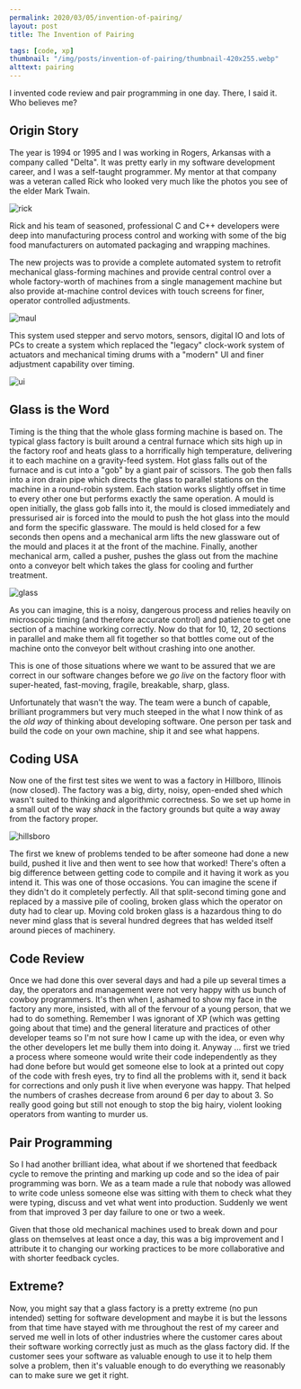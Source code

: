 ```yaml
---
permalink: 2020/03/05/invention-of-pairing/
layout: post
title: The Invention of Pairing

tags: [code, xp]
thumbnail: "/img/posts/invention-of-pairing/thumbnail-420x255.webp"
alttext: pairing
---
```


I invented code review and pair programming in one day. There, I said it. Who believes me?

## Origin Story

The year is 1994 or 1995 and I was working in Rogers, Arkansas with a company called "Delta". It was
pretty early in my software development career, and I was a self-taught programmer. My mentor at
that company was a veteran called Rick who looked very much like the photos you see of the elder Mark Twain.

![rick](/img/posts/invention-of-pairing/mark-twain.webp)

Rick and his team of seasoned, professional C and C++ developers were deep into manufacturing process control
and working with some of the big food manufacturers on automated packaging and wrapping machines.

The new projects was to provide a complete automated system to retrofit mechanical glass-forming machines and provide central control over a whole factory-worth of machines from a single management machine but also provide at-machine control devices with touch screens for finer, operator controlled adjustments.

![maul](/img/posts/invention-of-pairing/maul.webp)

This system used stepper and servo motors, sensors, digital IO and lots of PCs to create a system which replaced the "legacy" clock-work system of actuators and mechanical timing drums with a "modern" UI and finer adjustment capability over timing.

![ui](/img/posts/invention-of-pairing/frontside.webp)

## Glass is the Word

Timing is the thing that the whole glass forming machine is based on. The typical glass factory is built around a central furnace which sits high up in the factory roof and heats glass to a horrifically high temperature, delivering it to each machine on a gravity-feed system. Hot glass falls out of the furnace and is cut into a "gob" by a giant pair of scissors. The gob then falls into a iron drain pipe which directs the glass to parallel stations on the machine in a round-robin system. Each station works slightly offset in time to every other one but performs exactly the same operation. A mould is open initially, the glass gob falls into it, the mould is closed immediately and pressurised air is forced into the mould to push the hot glass into the mould and form the specific glassware. The mould is held closed for a few seconds then opens and a mechanical arm lifts the new glassware out of the mould and places it at the front of the machine. Finally, another mechanical arm, called a pusher, pushes the glass out from the machine onto a conveyor belt which takes the glass for cooling and further treatment.

![glass](/img/posts/invention-of-pairing/bottles.webp)

As you can imagine, this is a noisy, dangerous process and relies heavily on microscopic timing (and therefore accurate control) and patience to get one section of a machine working correctly. Now do that for 10, 12, 20
sections in parallel and make them all fit together so that bottles come out of the machine onto the
conveyor belt without crashing into one another.

This is one of those situations where we want to be assured that we are correct in our software changes before
we _go live_ on the factory floor with super-heated, fast-moving, fragile, breakable, sharp, glass.

Unfortunately that wasn't the way. The team were a bunch of capable, brilliant programmers but very much steeped in the what I now think of as the _old way_ of thinking about developing software. One person per task
and build the code on your own machine, ship it and see what happens.

## Coding USA

Now one of the first test sites we went to was a factory in Hillboro, Illinois (now closed). The factory was a big, dirty, noisy, open-ended shed which wasn't suited to thinking and algorithmic correctness. So we set up home in a small out of the way _shack_ in the factory grounds but quite a way away from the factory proper.

![hillsboro](/img/posts/invention-of-pairing/hillsboro-orpheum.webp)

The first we knew of problems tended to be after someone had done a new build, pushed it live and then went to see how that worked! There's often a big difference between getting code to compile and it having it work as you intend it. This was one of those occasions. You can imagine the scene if they didn't do it completely perfectly. All that split-second timing gone and replaced by a massive pile of cooling, broken glass which the
operator on duty had to clear up. Moving cold broken glass is a hazardous thing to do never mind glass that is several hundred degrees that has welded itself around pieces of machinery.

## Code Review

Once we had done this over several days and had a pile up several times a day, the operators and management were not very happy with us bunch of cowboy programmers. It's then when I, ashamed to show my face in the factory any more, insisted, with all of the fervour of a young person, that we had to do something. Remember I was ignorant of XP (which was getting going about that time) and the general literature and practices of other developer teams so I'm not sure how I came up with the idea, or even why the other developers let me bully them into doing it. Anyway ... first we tried a process where someone would write their code independently as they had done before but would get someone else to look at a printed out copy of the code with fresh eyes, try to find all the problems with it, send it back for corrections and only push it live when everyone was happy. That helped the numbers of crashes decrease from around 6 per day to about 3. So really good going but still not enough to stop the big hairy, violent looking operators from wanting to murder us.

## Pair Programming

So I had another brilliant idea, what about if we shortened that feedback cycle to remove the printing and marking up code and so the idea of pair programming was born. We as a team made a rule that nobody was allowed to write code unless someone else was sitting with them to check what they were typing, discuss and vet what went into production. Suddenly we went from that improved 3 per day failure to one or two a week.

Given that those old mechanical machines used to break down and pour glass on themselves at least once a day, this was a big improvement and I attribute it to changing our working practices to be more collaborative and with shorter feedback cycles.

## Extreme?

Now, you might say that a glass factory is a pretty extreme (no pun intended) setting for software development and maybe it is but the lessons from that time have stayed with me throughout the rest of my career and served
me well in lots of other industries where the customer cares about their software working correctly just as
much as the glass factory did. If the customer sees your software as valuable enough to use it to help them solve a problem, then it's valuable enough to do everything we reasonably can to make sure we get it right.
